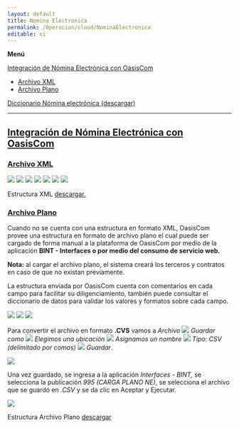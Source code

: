 ```yaml
---
layout: default
title: Nomina Electronica
permalink: /Operacion/cloud/NominaElectronica
editable: si
---
```



**Menú**  

[Integración de Nómina Electrónica con OasisCom](http://docs.oasiscom.com/Operacion/cloud/NominaElectronica/#integración-de-nómina-electrónica-con-oasiscom)
* [Archivo XML](http://docs.oasiscom.com/Operacion/cloud/NominaElectronica/#archivo-xml)   
* [Archivo Plano](http://docs.oasiscom.com/Operacion/cloud/NominaElectronica/#archivo-plano)  

[Diccionario Nómina electrónica (descargar)](http://docs.oasiscom.com/Operacion/cloud/NominaElectronica/diccionariodatos-conceptos-XML-v5u.xlsx)  

---

## [Integración de Nómina Electrónica con OasisCom](http://docs.oasiscom.com/Operacion/cloud/NominaElectronica/#integración-de-nómina-electrónica-con-oasiscom)
### [Archivo XML](http://docs.oasiscom.com/Operacion/cloud/NominaElectronica/#archivo-xml)   

![](nominaelectronica.png)
![](nominaelectronica1.png)
![](nominaelectronica2.png)
![](nominaelectronica3.png)
![](nominaelectronica4.png)
![](nominaelectronica5.png)
![](nominaelectronica6.png)

Estructura XML [descargar.](http://docs.oasiscom.com/Operacion/cloud/NominaElectronica/Estructura_XML_v8.xml) 


### [Archivo Plano](http://docs.oasiscom.com/Operacion/cloud/NominaElectronica/#archivo-plano) 


Cuando no se cuenta con una estructura en formato XML, OasisCom provee una estructura en formato de archivo plano el cual puede ser cargado de forma manual a la plataforma de OasisCom por medio de la aplicación **BINT - Interfaces o por medio del consumo de servicio web.**

**Nota:** al cargar el archivo plano, el sistema creará los terceros y contratos en caso de que no existan previamente.

La estructura enviada por OasisCom cuenta con comentarios en cada campo para facilitar su diligenciamiento, también puede consultar el diccionario de datos para validar los valores y formatos sobre cada campo.

![](nominaelectronica7.png)
![](nominaelectronica8.png)
![](nominaelectronica9.png)

Para convertir el archivo en formato **.CVS** vamos a _Archivo ![](flecha.png) Guardar como ![](flecha.png) Elegimos una ubicación ![](flecha.png) Asignamos un nombre ![](flecha.png) Tipo: CSV (delimitado por comas) ![](flecha.png) Guardar_.   

![](nominaelectronica11.png)

Una vez guardado, se ingresa a la aplicación *Interfaces - BINT,* se selecciona la publicación *995 (CARGA PLANO NE)*, se selecciona el archivo que se guardó en *.CSV* y se da clic en Aceptar y Ejecutar.

![](nominaelectronica10.png)


Estructura Archivo Plano [descargar](http://docs.oasiscom.com/Operacion/cloud/NominaElectronica/PlanoNE.xlsx) 